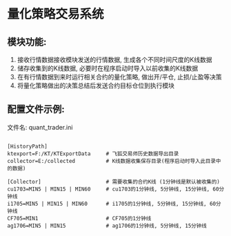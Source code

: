 ﻿# 量化策略交易系统

## 模块功能:
1. 接收行情数据接收模块发送的行情数据, 生成各个不同时间尺度的K线数据  
2. 储存收集到的K线数据, 必要时在程序启动时导入以前收集的K线数据  
3. 在有行情数据到来时运行相关合约的量化策略, 做出开/平仓, 止损/止盈等决策  
4. 将量化策略做出的决策总结后发送合约目标仓位到执行模块  

## 配置文件示例:
文件名: quant_trader.ini  
<pre><code>
[HistoryPath]
ktexport=F:/KT/KTExportData     # 飞狐交易师历史数据导出目录
collector=E:/collected          # K线数据收集保存目录(程序启动时导入此目录中的数据)

[Collector]                     # 需要收集的合约K线 (1分钟线是默认被收集的)
cu1703=MIN5 | MIN15 | MIN60     # cu1703的1分钟线, 5分钟线, 15分钟线, 60分钟线
i1705=MIN5 | MIN15 | MIN60      # i1705的1分钟线, 5分钟线, 15分钟线, 60分钟线
CF705=MIN1                      # CF705的1分钟线
ag1706=MIN5 | MIN15             # ag1706的1分钟线, 5分钟线, 15分钟线
</code></pre>
